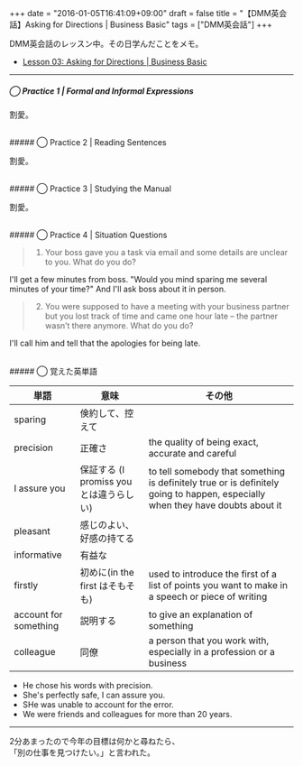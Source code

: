+++
date = "2016-01-05T16:41:09+09:00"
draft = false
title = "【DMM英会話】Asking for Directions | Business Basic"
tags = ["DMM英会話"]
+++

DMM英会話のレッスン中。その日学んだことをメモ。

- [Lesson 03: Asking for Directions | Business Basic](http://eikaiwa.dmm.com/download/pdf/Business_basic_03_01.pdf/)

<hr>

##### ◯ Practice 1 | Formal and Informal Expressions

割愛。

<br>
##### ◯ Practice 2 | Reading Sentences

割愛。

<br>
##### ◯ Practice 3 | Studying the Manual

割愛。

<br>
##### ◯ Practice 4 | Situation Questions

> 1. Your boss gave you a task via email and some details are unclear to you. What do you do?

I'll get a few minutes from boss.
"Would you mind sparing me several minutes of your time?"
And I'll ask boss about it in person.

> 2. You were supposed to have a meeting with your business partner but you lost track of time and came one hour late – the partner wasn’t there anymore. What do you do?

I'll call him and tell that the apologies for being late.



<br>
##### ◯ 覚えた英単語

|単語|意味|その他|
|---|---|---|
|sparing| 倹約して、控えて
|precision| 正確さ | the quality of being exact, accurate and careful
|I assure you| 保証する (I promiss you とは違うらしい) | to tell somebody that something is definitely true or is definitely going to happen, especially when they have doubts about it
|pleasant| 感じのよい、好感の持てる
|informative| 有益な
|firstly| 初めに(in the first はそもそも) | used to introduce the first of a list of points you want to make in a speech or piece of writing
|account for something| 説明する | to give an explanation of something
|colleague| 同僚 | a person that you work with, especially in a profession or a business

- He chose his words with precision.
- She's perfectly safe, I can assure you.
- SHe was unable to account for the error.
- We were friends and colleagues for more than 20 years.

<hr>

2分あまったので今年の目標は何かと尋ねたら、  
「別の仕事を見つけたい。」と言われた。
